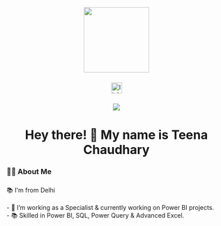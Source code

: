 <div align="center">
  <img height="150" src="https://media.giphy.com/media/M9gbBd9nbDrOTu1Mqx/giphy.gif"  />
</div>

###
<div align="center">
  <a href="https://www.linkedin.com/in/your-linkedin-username](https://www.linkedin.com/in/teenachaudhary/" target="_blank">
    <img src="https://img.shields.io/static/v1?message=LinkedIn&logo=linkedin&label=&color=0077B5&logoColor=white&labelColor=&style=for-the-badge" height="25" alt="linkedin logo"  />
  </a>
</div>


###

<div align="center">
  <img src="https://visitor-badge.laobi.icu/badge?page_id=maurodesouza.maurodesouza&"  />
</div>

###

<h1 align="center">Hey there! 👋 My name is Teena Chaudhary </h1>

###

<h3 align="left">👩‍💻  About Me</h3>

###

<p align="left"> 📚 I'm from Delhi<br><br>- 🔭 I’m working as a Specialist & currently working on Power BI projects.<br>- 📚 Skilled in Power BI, SQL, Power Query & Advanced Excel. <br>

###

